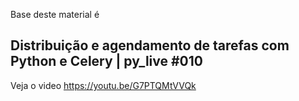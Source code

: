 Base deste material é 

## Distribuição e agendamento de tarefas com Python e Celery | py_live #010
Veja o video https://youtu.be/G7PTQMtVVQk
